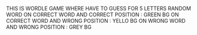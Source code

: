 THIS IS WORDLE GAME WHERE HAVE TO GUESS FOR 5 LETTERS RANDOM WORD
ON CORRECT WORD AND CORRECT POSITION : GREEN BG
ON CORRECT WORD AND WRONG POSITION : YELLO BG
ON WRONG WORD AND WRONG POSITION : GREY BG